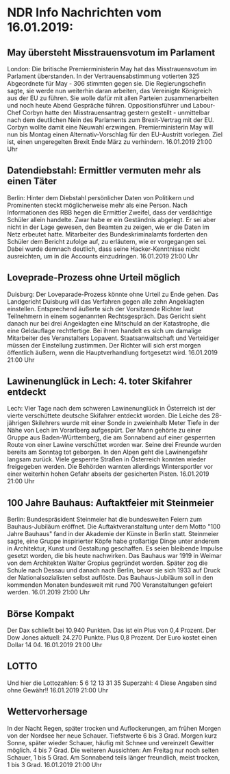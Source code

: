 # NDR Info Nachrichten vom 16.01.2019:


## May übersteht Misstrauensvotum im Parlament
London:	Die britische Premierministerin May hat das Misstrauensvotum im Parlament überstanden. In der Vertrauensabstimmung votierten 325 Abgeordnete für May - 306 stimmten gegen sie. Die Regierungschefin sagte, sie werde nun weiterhin daran arbeiten, das Vereinigte Königreich aus der EU zu führen. Sie wolle dafür mit allen Parteien zusammenarbeiten und noch heute Abend Gespräche führen. Oppositionsführer und Labour-Chef Corbyn hatte den Misstrauensantrag gestern gestellt - unmittelbar nach dem deutlichen Nein des Parlaments zum Brexit-Vertrag mit der EU. Corbyn wollte damit eine Neuwahl erzwingen. Premierministerin May will nun bis Montag einen Alternativ-Vorschlag für den EU-Austritt vorlegen. Ziel ist, einen ungeregelten Brexit Ende März zu verhindern. 16.01.2019 21:00 Uhr 

## Datendiebstahl: Ermittler vermuten mehr als einen Täter
Berlin: Hinter dem Diebstahl persönlicher Daten von Politikern und Prominenten steckt möglicherweise mehr als eine Person. Nach Informationen des RBB hegen die Ermittler Zweifel, dass der verdächtige Schüler allein handelte. Zwar habe er ein Geständnis abgelegt. Er sei aber nicht in der Lage gewesen, den Beamten zu zeigen, wie er die Daten im Netz erbeutet hatte. Mitarbeiter des Bundeskriminalamts forderten den Schüler dem Bericht zufolge auf, zu erläutern, wie er vorgegangen sei. Dabei wurde demnach deutlich, dass seine Hacker-Kenntnisse nicht ausreichten, um in die Accounts einzudringen. 16.01.2019 21:00 Uhr 

## Loveprade-Prozess ohne Urteil möglich
Duisburg: Der Loveparade-Prozess könnte ohne Urteil zu Ende gehen. Das Landgericht Duisburg will das Verfahren gegen alle zehn Angeklagten einstellen. Entsprechend äußerte sich der Vorsitzende Richter laut Teilnehmern in einem sogenannten Rechtsgespräch. Das Gericht sieht danach nur bei drei Angeklagten eine Mitschuld an der Katastrophe, die eine Geldauflage rechtfertige. Bei ihnen handelt es sich um damalige Mitarbeiter des Veranstalters Lopavent. Staatsanwaltschaft und Verteidiger müssen der Einstellung zustimmen. Der Richter will sich erst morgen öffentlich äußern, wenn die Hauptverhandlung fortgesetzt wird. 16.01.2019 21:00 Uhr 

## Lawinenunglück in Lech: 4. toter Skifahrer entdeckt
Lech:	Vier Tage nach dem schweren Lawinenunglück in Österreich ist der vierte verschüttete deutsche Skifahrer entdeckt worden. Die Leiche des 28-jährigen Skilehrers wurde mit einer Sonde in zweieinhalb Meter Tiefe in der Nähe von Lech im Vorarlberg aufgespürt. Der Mann gehörte zu einer Gruppe aus Baden-Württemberg, die am Sonnabend auf einer gesperrten Route von einer Lawine verschüttet worden war. Seine drei Freunde wurden bereits am Sonntag tot geborgen. In den Alpen geht die Lawinengefahr langsam zurück. Viele gesperrte Straßen in Österreich konnten wieder freigegeben werden. Die Behörden warnten allerdings Wintersportler vor einer weiterhin hohen Gefahr abseits der gesicherten Pisten. 16.01.2019 21:00 Uhr 

## 100 Jahre Bauhaus: Auftaktfeier mit Steinmeier
Berlin:	Bundespräsident Steinmeier hat die bundesweiten Feiern zum Bauhaus-Jubiläum eröffnet. Die Auftaktveranstaltung unter dem Motto "100 Jahre Bauhaus" fand in der Akademie der Künste in Berlin statt. Steinmeier sagte, eine Gruppe inspirierter Köpfe habe großartige Dinge unter anderem in Architektur, Kunst und Gestaltung geschaffen. Es seien bleibende Impulse gesetzt worden, die bis heute nachwirken. Das Bauhaus war 1919 in Weimar von dem Architekten Walter Gropius gegründet worden. Später zog die Schule nach Dessau und danach nach Berlin, bevor sie sich 1933 auf Druck der Nationalsozialisten selbst auflöste. Das Bauhaus-Jubiläum soll in den kommenden Monaten bundesweit mit rund 700 Veranstaltungen gefeiert werden. 16.01.2019 21:00 Uhr 

## Börse Kompakt
Der Dax schließt bei 10.940 Punkten. Das ist ein Plus von 0,4 Prozent. Der Dow Jones aktuell: 24.270 Punkte. Plus 0,8 Prozent. Der Euro kostet einen Dollar 14 04. 16.01.2019 21:00 Uhr 

## LOTTO
Und hier die Lottozahlen:
5		6		12		13		31		35
Superzahl:		4 Diese Angaben sind ohne Gewähr!! 16.01.2019 21:00 Uhr 

## Wettervorhersage
In der Nacht Regen, später trocken und Auflockerungen, am frühen Morgen von der Nordsee her neue Schauer. Tiefstwerte 6 bis 3 Grad. Morgen kurz Sonne, später wieder Schauer, häufig mit Schnee und vereinzelt Gewitter möglich. 4 bis 7 Grad. Die weiteren Aussichten: Am Freitag nur noch selten Schauer, 1 bis 5 Grad. Am Sonnabend teils länger freundlich, meist trocken, 1 bis 3 Grad. 16.01.2019 21:00 Uhr 

